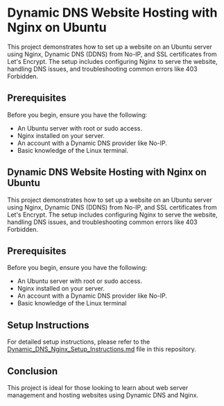 # Dynamic DNS Website Hosting with Nginx on Ubuntu

This project demonstrates how to set up a website on an Ubuntu server using Nginx, Dynamic DNS (DDNS) from No-IP, and SSL certificates from Let's Encrypt. The setup includes configuring Nginx to serve the website, handling DNS issues, and troubleshooting common errors like 403 Forbidden.

## Prerequisites

Before you begin, ensure you have the following:
- An Ubuntu server with root or sudo access.
- Nginx installed on your server.
- An account with a Dynamic DNS provider like No-IP.
- Basic knowledge of the Linux terminal.

## Dynamic DNS Website Hosting with Nginx on Ubuntu

This project demonstrates how to set up a website on an Ubuntu server using Nginx, Dynamic DNS (DDNS) from No-IP, and SSL certificates from Let's Encrypt. The setup includes configuring Nginx to serve the website, handling DNS issues, and troubleshooting common errors like 403 Forbidden.

## Prerequisites

Before you begin, ensure you have the following:                  
- An Ubuntu server with root or sudo access.
- Nginx installed on your server.
- An account with a Dynamic DNS provider like No-IP.
- Basic knowledge of the Linux terminal


## Setup Instructions

For detailed setup instructions, please refer to the [Dynamic_DNS_Nginx_Setup_Instructions.md](Dynamic_DNS_Nginx_Setup_Instructions.md) file in this repository.

## Conclusion

This project is ideal for those looking to learn about web server management and hosting websites using Dynamic DNS and Nginx.
